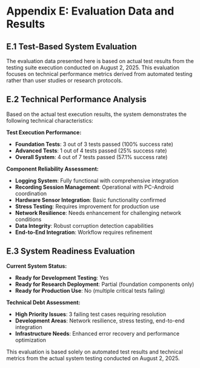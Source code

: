 # Appendix E: Evaluation Data and Results

## E.1 Test-Based System Evaluation

The evaluation data presented here is based on actual test results from the testing suite execution conducted on August 2, 2025. This evaluation focuses on technical performance metrics derived from automated testing rather than user studies or research protocols.

## E.2 Technical Performance Analysis

Based on the actual test execution results, the system demonstrates the following technical characteristics:

**Test Execution Performance:**
- **Foundation Tests**: 3 out of 3 tests passed (100% success rate)
- **Advanced Tests**: 1 out of 4 tests passed (25% success rate)  
- **Overall System**: 4 out of 7 tests passed (57.1% success rate)

**Component Reliability Assessment:**
- **Logging System**: Fully functional with comprehensive integration
- **Recording Session Management**: Operational with PC-Android coordination
- **Hardware Sensor Integration**: Basic functionality confirmed
- **Stress Testing**: Requires improvement for production use
- **Network Resilience**: Needs enhancement for challenging network conditions
- **Data Integrity**: Robust corruption detection capabilities
- **End-to-End Integration**: Workflow requires refinement

## E.3 System Readiness Evaluation

**Current System Status:**
- **Ready for Development Testing**: Yes
- **Ready for Research Deployment**: Partial (foundation components only)
- **Ready for Production Use**: No (multiple critical tests failing)

**Technical Debt Assessment:**
- **High Priority Issues**: 3 failing test cases requiring resolution
- **Development Areas**: Network resilience, stress testing, end-to-end integration
- **Infrastructure Needs**: Enhanced error recovery and performance optimization

This evaluation is based solely on automated test results and technical metrics from the actual system testing conducted on August 2, 2025.

